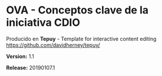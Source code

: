 # OVA - Conceptos clave de la iniciativa CDIO

Producido en **Tepuy** - Template for interactive content editing
https://github.com/davidherney/tepuy/

**Version:** 1.1

**Release:** 20190107.1
